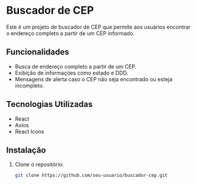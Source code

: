 # Buscador de CEP

Este é um projeto de buscador de CEP que permite aos usuários encontrar o endereço completo a partir de um CEP informado.

## Funcionalidades

- Busca de endereço completo a partir de um CEP.
- Exibição de informações como estado e DDD.
- Mensagens de alerta caso o CEP não seja encontrado ou esteja incompleto.

## Tecnologias Utilizadas

- React
- Axios
- React Icons

## Instalação

1. Clone o repositório:
   ```sh
   git clone https://github.com/seu-usuario/buscador-cep.git
